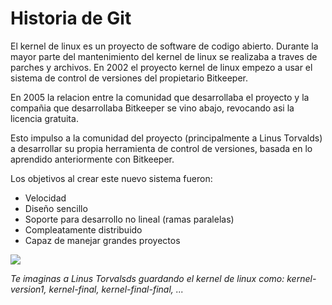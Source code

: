 # Historia de Git

El kernel de linux es un proyecto de software de codigo abierto. Durante la mayor parte del mantenimiento del kernel de linux se realizaba a traves de parches y archivos. En 2002 el proyecto kernel de linux empezo a usar el sistema de control de versiones del propietario Bitkeeper.

En 2005 la relacion entre la comunidad que desarrollaba el proyecto y la compañia que desarrollaba Bitkeeper se vino abajo, revocando asi la licencia gratuita.

Esto impulso a la comunidad del proyecto (principalmente a Linus Torvalds) a desarrollar su propia herramienta de control de versiones, basada en lo aprendido anteriormente con Bitkeeper.

Los objetivos al crear este nuevo sistema fueron: 
+ Velocidad
+ Diseño sencillo
+ Soporte para desarrollo no lineal (ramas paralelas)
+ Compleatamente distribuido
+ Capaz de manejar grandes proyectos


![](https://pbs.twimg.com/media/FN0Wh4CXsAE0DtN.jpg)

_Te imaginas a Linus Torvalsds guardando el kernel de linux como: kernel-version1, kernel-final, kernel-final-final, ..._